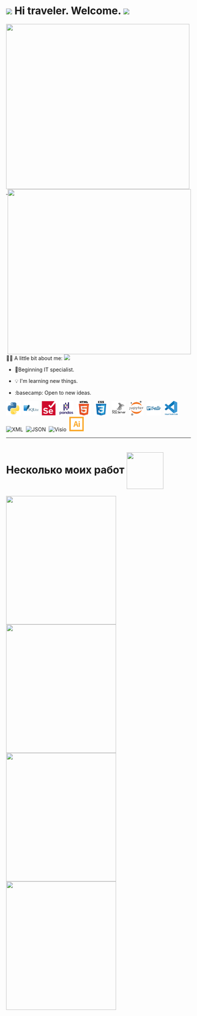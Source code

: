 <!-- Взять гифки с другого сайта -->

<h1>
    <img src="https://media.giphy.com/media/1347t0cCJWlsnC/giphy.gif" height="30"/>
    Hi traveler. Welcome.
    <img src="https://media.giphy.com/media/5xtDarqiAfN6mqPwdyw/giphy.gif" height="70"/>
</h1>

<div id="header">
    <!-- <img id="img_1" src="https://media.giphy.com/media/N3yLGQ1oMYfGU/giphy.gif" width="320" height="450" align="left"/> -->
    <img id="img_2" src="https://media.giphy.com/media/1yld7nW3oQ2IyRubUm/giphy.gif" width="500" height="450" align="center"/>
    <img id="img_3" src="https://media.giphy.com/media/bB3FrjpQ3w8ms/giphy.gif" width="500" height="450" align="right"/>
</div>

---


<!--Немного обо мне:-->
:technologist: A little bit about me: <img src="https://media.giphy.com/media/3o72EZplI5RBdJU17q/giphy.gif" width="30">
<!--Начинающий ИТ специалист-->
- :battery:Beginning IT specialist.
<!--Изучаю новое-->
- :bulb: I'm learning new things.
<!--Открыт новым идеям-->
- :basecamp: Open to new ideas.
    
<div>
    <img src="https://github.com/devicons/devicon/blob/master/icons/python/python-original.svg" title="Python" alt="Python" width="40" height="40"/>&nbsp;
    <img src="https://github.com/devicons/devicon/blob/master/icons/sqlite/sqlite-original-wordmark.svg" title="SQLite" alt="SQLite" width="40" height="40"/>&nbsp;
    <img src="https://github.com/devicons/devicon/blob/master/icons/selenium/selenium-original.svg" title="" alt="Python" width="40" height="40"/>&nbsp;
    <img src="https://github.com/devicons/devicon/blob/master/icons/pandas/pandas-original-wordmark.svg" title="Pandas" alt="Pandas" width="40" height="40"/>&nbsp;
    <img src="https://github.com/devicons/devicon/blob/master/icons/html5/html5-original-wordmark.svg" title="Html" alt="Html" width="40" height="40"/>&nbsp;
    <img src="https://github.com/devicons/devicon/blob/master/icons/css3/css3-original-wordmark.svg" title="Css" alt="Css" width="40" height="40"/>&nbsp;
    <img src="https://github.com/devicons/devicon/blob/master/icons/microsoftsqlserver/microsoftsqlserver-plain-wordmark.svg" title="MS_Server" alt="MS_Server" width="40" height="40"/>&nbsp;
    <img src="https://github.com/devicons/devicon/blob/master/icons/jupyter/jupyter-original-wordmark.svg" title="Jupiter" alt="Jupiter" width="40" height="40"/>&nbsp;
    <img src="https://github.com/devicons/devicon/blob/master/icons/trello/trello-plain-wordmark.svg" title="Trello" alt="Trello" width="40" height="40"/>&nbsp;
    <img src="https://github.com/devicons/devicon/blob/master/icons/vscode/vscode-original-wordmark.svg" title="VS_Code" alt="VS_code" width="40" height="40"/>&nbsp;
    <img src="https://cdn2.iconfinder.com/data/icons/document-file-fill-outline-1/64/File_Document_Doc_Folder_XML-256.png" title="XML" alt="XML" width="40" height="40"/>&nbsp;
    <img src="https://cdn4.iconfinder.com/data/icons/smashicons-file-types-webby/58/25_-_JSON_File_Webby-512.png" title="JSON" alt="JSON" width="40" height="40"/>&nbsp;
    <img src="https://spectrasoft.ru/upload/iblock/f56/f56225b4cd788d248cbd3d3b147d4232.jpg" title="Visio" alt="Visio" width="40" height="40"/>&nbsp;
    <img src="https://github.com/devicons/devicon/blob/master/icons/illustrator/illustrator-line.svg" title="Illustrator" alt="Illustrator" width="40" height="40"/>&nbsp;
   <!-- <img src=" " title="Python" alt="Python" width="40" height="40"/>&nbsp; -->
</div>

---

<div>
    <h1>Несколько моих работ 
        <img src="https://media.giphy.com/media/xT9DPvFR1w7gdhurvi/giphy.gif" width="100" height="100" align="center"/>
    </h1>   
</div>

<img src="https://github.com/SerejaMD/SerejaMD-/blob/main/%D0%A1%D0%BD%D0%B8%D0%BC%D0%BE%D0%BA1.PNG" width="300" height="350" align="left"/>
<img src="https://github.com/SerejaMD/SerejaMD-/blob/main/%D0%A1%D0%BD%D0%B8%D0%BC%D0%BE%D0%BA2.PNG" width="300" height="350" align="left"/>
<img src="https://github.com/SerejaMD/SerejaMD-/blob/main/%D0%A1%D0%BD%D0%B8%D0%BC%D0%BE%D0%BA3.png" width="300" height="350" align="left"/>
<img src="https://github.com/SerejaMD/SerejaMD-/blob/main/%D0%A1%D0%BD%D0%B8%D0%BC%D0%BE%D0%BA4.PNG" width="300" height="350" align="left"/>
  




